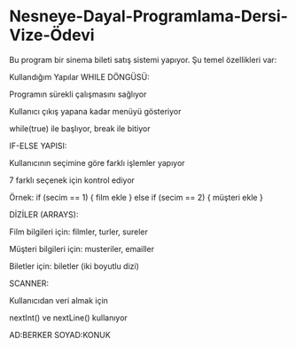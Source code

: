 # Nesneye-Dayal-Programlama-Dersi-Vize-Ödevi
Bu program bir sinema bileti satış sistemi yapıyor. Şu temel özellikleri var:

Kullandığım Yapılar
WHILE DÖNGÜSÜ:

Programın sürekli çalışmasını sağlıyor

Kullanıcı çıkış yapana kadar menüyü gösteriyor

while(true) ile başlıyor, break ile bitiyor

IF-ELSE YAPISI:

Kullanıcının seçimine göre farklı işlemler yapıyor

7 farklı seçenek için kontrol ediyor

Örnek: if (secim == 1) { film ekle } else if (secim == 2) { müşteri ekle }

DİZİLER (ARRAYS):

Film bilgileri için: filmler, turler, sureler

Müşteri bilgileri için: musteriler, emailler

Biletler için: biletler (iki boyutlu dizi)

SCANNER:

Kullanıcıdan veri almak için

nextInt() ve nextLine() kullanıyor

AD:BERKER
SOYAD:KONUK



